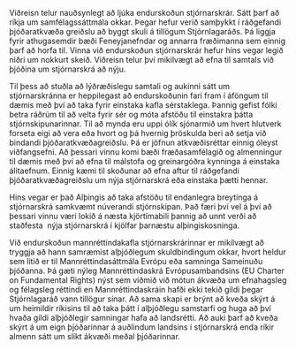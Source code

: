 Viðreisn telur nauðsynlegt að ljúka endurskoðun stjórnarskrár. Sátt þarf að ríkja um samfélagssáttmála okkar. Þegar hefur verið samþykkt í ráðgefandi þjóðaratkvæða greiðslu að byggt skuli á tillögum Stjórnlagaráðs. Þá liggja fyrir athugasemdir bæði Feneyjanefndar og annarra fræðimanna sem einnig þarf að horfa til. Vinna við endurskoðun stjórnarskrár hefur hins vegar legið niðri um nokkurt skeið. Viðreisn telur því mikilvægt að efna til samtals við þjóðina um stjórnarskrá að nýju.

Til þess að stuðla að lýðræðislegu samtali og aukinni sátt um stjórnarskránna er heppilegast að endurskoðunin fari fram í áföngum til dæmis með því að taka fyrir einstaka kafla sérstaklega. Þannig gefist fólki betra ráðrúm til að velta fyrir sér og móta afstöðu til einstakra þátta stjórnskipunarinnar. Til að mynda eru uppi ólík sjónarmið um hvert hlutverk forseta eigi að vera eða hvort og þá hvernig þröskulda beri að setja við bindandi þjóðaratkvæðagreiðslu. Þá er jöfnun atkvæðisréttar einnig óleyst viðfangsefni. Að þessari vinnu komi bæði fræðasamfélagið og almenningur til dæmis með því að efna til málstofa og greinargóðra kynninga á einstaka álitaefnum. Einnig kæmi til skoðunar að efna aftur til ráðgefandi þjóðaratkvæðagreiðslu um nýja stjórnarskrá eða einstaka þætti hennar.

Hins vegar er það Alþingis að taka afstöðu til endanlegra breytinga á stjórnarskrá samkvæmt núverandi stjórnskipan. Það færi því vel á því að þessari vinnu væri lokið á næsta kjörtímabili þannig að unnt verði að staðfesta  nýja stjórnarskrá í kjölfar þarnæstu alþingiskosninga.

Við endurskoðun mannréttindakafla stjórnarskrárinnar er mikilvægt að tryggja að hann samræmist alþjóðlegum skuldbindingum okkar, hvort heldur sem litið er til Mannréttindasáttmála Evrópu eða samninga Sameinuðu þjóðanna. Þá gæti nýleg Mannréttindaskrá Evrópusambandsins (EU Charter on Fundamental Rights) nýst sem viðmið við mótun ákvæða um efnahagsleg og félagsleg réttindi en Mannréttindaskráin hafði ekki tekið gildi þegar Stjórnlagaráð vann tillögur sínar. Að sama skapi er brýnt að kveða skýrt á um heimildir ríkisins til að taka þátt í alþjóðlegu samstarfi og huga að því hvaða gildi alþjóðlegir samningar hafa að landsrétti. Að auki þarf að kveða skýrt á um eign þjóðarinnar á auðlindum landsins í stjórnarskrá enda ríkir almenn sátt um slíkt ákvæði meðal þjóðarinnar.
